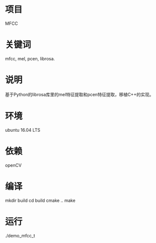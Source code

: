 # 项目
MFCC

# 关键词
mfcc, mel, pcen, librosa.

# 说明
基于Python的librosa库里的mel特征提取和pcen特征提取，移植C++的实现。

# 环境
ubuntu 16.04 LTS
# 依赖
openCV
# 编译
mkdir build
cd build
cmake ..
make
# 运行
./demo_mfcc_t
